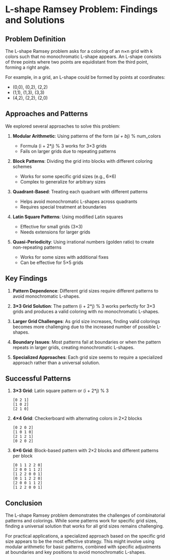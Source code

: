# L-shape Ramsey Problem: Findings and Solutions

## Problem Definition

The L-shape Ramsey problem asks for a coloring of an n×n grid with k colors such that no monochromatic L-shape appears. An L-shape consists of three points where two points are equidistant from the third point, forming a right angle.

For example, in a grid, an L-shape could be formed by points at coordinates:
- (0,0), (0,2), (2,2)
- (1,1), (1,3), (3,3)
- (4,2), (2,2), (2,0)

## Approaches and Patterns

We explored several approaches to solve this problem:

1. **Modular Arithmetic**: Using patterns of the form (a*i + b*j) % num_colors
   - Formula (i + 2*j) % 3 works for 3×3 grids
   - Fails on larger grids due to repeating patterns

2. **Block Patterns**: Dividing the grid into blocks with different coloring schemes
   - Works for some specific grid sizes (e.g., 6×6)
   - Complex to generalize for arbitrary sizes

3. **Quadrant-Based**: Treating each quadrant with different patterns
   - Helps avoid monochromatic L-shapes across quadrants
   - Requires special treatment at boundaries

4. **Latin Square Patterns**: Using modified Latin squares
   - Effective for small grids (3×3)
   - Needs extensions for larger grids

5. **Quasi-Periodicity**: Using irrational numbers (golden ratio) to create non-repeating patterns
   - Works for some sizes with additional fixes
   - Can be effective for 5×5 grids

## Key Findings

1. **Pattern Dependence**: Different grid sizes require different patterns to avoid monochromatic L-shapes.

2. **3×3 Grid Solution**: The pattern (i + 2*j) % 3 works perfectly for 3×3 grids and produces a valid coloring with no monochromatic L-shapes.

3. **Larger Grid Challenges**: As grid size increases, finding valid colorings becomes more challenging due to the increased number of possible L-shapes.

4. **Boundary Issues**: Most patterns fail at boundaries or when the pattern repeats in larger grids, creating monochromatic L-shapes.

5. **Specialized Approaches**: Each grid size seems to require a specialized approach rather than a universal solution.

## Successful Patterns

1. **3×3 Grid**: Latin square pattern or (i + 2*j) % 3
   ```
   [0 2 1]
   [1 0 2]
   [2 1 0]
   ```

2. **4×4 Grid**: Checkerboard with alternating colors in 2×2 blocks
   ```
   [0 2 0 2]
   [1 0 1 0]
   [2 1 2 1]
   [0 2 0 2]
   ```

3. **6×6 Grid**: Block-based pattern with 2×2 blocks and different patterns per block
   ```
   [0 1 1 2 2 0]
   [2 0 0 1 1 2]
   [1 2 2 0 0 1]
   [0 1 1 2 2 0]
   [2 0 0 1 1 2]
   [1 2 2 0 0 1]
   ```

## Conclusion

The L-shape Ramsey problem demonstrates the challenges of combinatorial patterns and colorings. While some patterns work for specific grid sizes, finding a universal solution that works for all grid sizes remains challenging. 

For practical applications, a specialized approach based on the specific grid size appears to be the most effective strategy. This might involve using modular arithmetic for basic patterns, combined with specific adjustments at boundaries and key positions to avoid monochromatic L-shapes. 